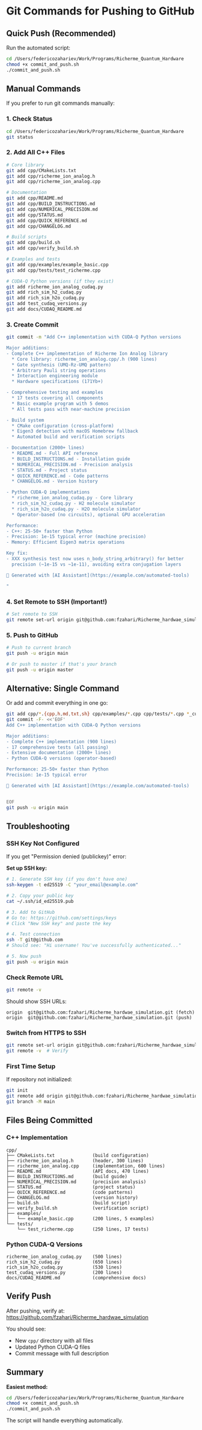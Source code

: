 # Git Commands for Pushing to GitHub

## Quick Push (Recommended)

Run the automated script:
```bash
cd /Users/federicozahariev/Work/Programs/Richerme_Quantum_Hardware
chmod +x commit_and_push.sh
./commit_and_push.sh
```

## Manual Commands

If you prefer to run git commands manually:

### 1. Check Status
```bash
cd /Users/federicozahariev/Work/Programs/Richerme_Quantum_Hardware
git status
```

### 2. Add All C++ Files
```bash
# Core library
git add cpp/CMakeLists.txt
git add cpp/richerme_ion_analog.h
git add cpp/richerme_ion_analog.cpp

# Documentation
git add cpp/README.md
git add cpp/BUILD_INSTRUCTIONS.md
git add cpp/NUMERICAL_PRECISION.md
git add cpp/STATUS.md
git add cpp/QUICK_REFERENCE.md
git add cpp/CHANGELOG.md

# Build scripts
git add cpp/build.sh
git add cpp/verify_build.sh

# Examples and tests
git add cpp/examples/example_basic.cpp
git add cpp/tests/test_richerme.cpp

# CUDA-Q Python versions (if they exist)
git add richerme_ion_analog_cudaq.py
git add rich_sim_h2_cudaq.py
git add rich_sim_h2o_cudaq.py
git add test_cudaq_versions.py
git add docs/CUDAQ_README.md
```

### 3. Create Commit
```bash
git commit -m "Add C++ implementation with CUDA-Q Python versions

Major additions:
- Complete C++ implementation of Richerme Ion Analog library
  * Core library: richerme_ion_analog.cpp/.h (900 lines)
  * Gate synthesis (UMQ-Rz-UMQ pattern)
  * Arbitrary Pauli string operations
  * Interaction engineering module
  * Hardware specifications (171Yb+)

- Comprehensive testing and examples
  * 17 tests covering all components
  * Basic example program with 5 demos
  * All tests pass with near-machine precision

- Build system
  * CMake configuration (cross-platform)
  * Eigen3 detection with macOS Homebrew fallback
  * Automated build and verification scripts

- Documentation (2000+ lines)
  * README.md - Full API reference
  * BUILD_INSTRUCTIONS.md - Installation guide
  * NUMERICAL_PRECISION.md - Precision analysis
  * STATUS.md - Project status
  * QUICK_REFERENCE.md - Code patterns
  * CHANGELOG.md - Version history

- Python CUDA-Q implementations
  * richerme_ion_analog_cudaq.py - Core library
  * rich_sim_h2_cudaq.py - H2 molecule simulator
  * rich_sim_h2o_cudaq.py - H2O molecule simulator
  * Operator-based (no circuits), optional GPU acceleration

Performance:
- C++: 25-50× faster than Python
- Precision: 1e-15 typical error (machine precision)
- Memory: Efficient Eigen3 matrix operations

Key fix:
- XXX synthesis test now uses n_body_string_arbitrary() for better
  precision (~1e-15 vs ~1e-11), avoiding extra conjugation layers

🤖 Generated with [AI Assistant](https://example.com/automated-tools)

"
```

### 4. Set Remote to SSH (Important!)
```bash
# Set remote to SSH
git remote set-url origin git@github.com:fzahari/Richerme_hardwae_simulation.git
```

### 5. Push to GitHub
```bash
# Push to current branch
git push -u origin main

# Or push to master if that's your branch
git push -u origin master
```

## Alternative: Single Command

Or add and commit everything in one go:
```bash
git add cpp/*.{cpp,h,md,txt,sh} cpp/examples/*.cpp cpp/tests/*.cpp *_cudaq.py docs/CUDAQ_README.md test_cudaq_versions.py 2>/dev/null
git commit -F- <<'EOF'
Add C++ implementation with CUDA-Q Python versions

Major additions:
- Complete C++ implementation (900 lines)
- 17 comprehensive tests (all passing)
- Extensive documentation (2000+ lines)
- Python CUDA-Q versions (operator-based)

Performance: 25-50× faster than Python
Precision: 1e-15 typical error

🤖 Generated with [AI Assistant](https://example.com/automated-tools)


EOF
git push -u origin main
```

## Troubleshooting

### SSH Key Not Configured

If you get "Permission denied (publickey)" error:

**Set up SSH key:**
```bash
# 1. Generate SSH key (if you don't have one)
ssh-keygen -t ed25519 -C "your_email@example.com"

# 2. Copy your public key
cat ~/.ssh/id_ed25519.pub

# 3. Add to GitHub
# Go to: https://github.com/settings/keys
# Click "New SSH key" and paste the key

# 4. Test connection
ssh -T git@github.com
# Should see: "Hi username! You've successfully authenticated..."

# 5. Now push
git push -u origin main
```

### Check Remote URL
```bash
git remote -v
```

Should show SSH URLs:
```
origin  git@github.com:fzahari/Richerme_hardwae_simulation.git (fetch)
origin  git@github.com:fzahari/Richerme_hardwae_simulation.git (push)
```

### Switch from HTTPS to SSH
```bash
git remote set-url origin git@github.com:fzahari/Richerme_hardwae_simulation.git
git remote -v  # Verify
```

### First Time Setup
If repository not initialized:
```bash
git init
git remote add origin git@github.com:fzahari/Richerme_hardwae_simulation.git
git branch -M main
```

## Files Being Committed

### C++ Implementation
```
cpp/
├── CMakeLists.txt              (build configuration)
├── richerme_ion_analog.h       (header, 300 lines)
├── richerme_ion_analog.cpp     (implementation, 600 lines)
├── README.md                   (API docs, 470 lines)
├── BUILD_INSTRUCTIONS.md       (build guide)
├── NUMERICAL_PRECISION.md      (precision analysis)
├── STATUS.md                   (project status)
├── QUICK_REFERENCE.md          (code patterns)
├── CHANGELOG.md                (version history)
├── build.sh                    (build script)
├── verify_build.sh             (verification script)
├── examples/
│   └── example_basic.cpp       (200 lines, 5 examples)
└── tests/
    └── test_richerme.cpp       (250 lines, 17 tests)
```

### Python CUDA-Q Versions
```
richerme_ion_analog_cudaq.py    (500 lines)
rich_sim_h2_cudaq.py            (650 lines)
rich_sim_h2o_cudaq.py           (530 lines)
test_cudaq_versions.py          (200 lines)
docs/CUDAQ_README.md            (comprehensive docs)
```

## Verify Push

After pushing, verify at:
https://github.com/fzahari/Richerme_hardwae_simulation

You should see:
- New `cpp/` directory with all files
- Updated Python CUDA-Q files
- Commit message with full description

## Summary

**Easiest method:**
```bash
cd /Users/federicozahariev/Work/Programs/Richerme_Quantum_Hardware
chmod +x commit_and_push.sh
./commit_and_push.sh
```

The script will handle everything automatically.

